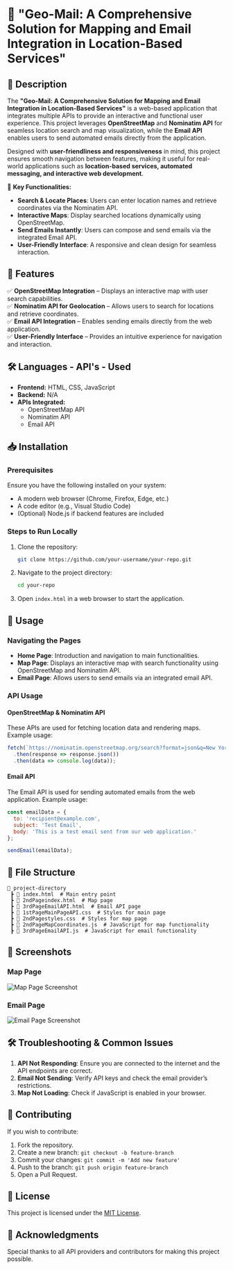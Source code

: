 # 📌 "Geo-Mail: A Comprehensive Solution for Mapping and Email Integration in Location-Based Services"
 

## 📝 Description
The **"Geo-Mail: A Comprehensive Solution for Mapping and Email Integration in Location-Based Services"** is a web-based application that integrates multiple APIs to provide an interactive and functional user experience. This project leverages **OpenStreetMap** and **Nominatim API** for seamless location search and map visualization, while the **Email API** enables users to send automated emails directly from the application.

Designed with **user-friendliness and responsiveness** in mind, this project ensures smooth navigation between features, making it useful for real-world applications such as **location-based services, automated messaging, and interactive web development**.

🔹 **Key Functionalities:**  
- **Search & Locate Places**: Users can enter location names and retrieve coordinates via the Nominatim API.  
- **Interactive Maps**: Display searched locations dynamically using OpenStreetMap.  
- **Send Emails Instantly**: Users can compose and send emails via the integrated Email API.  
- **User-Friendly Interface**: A responsive and clean design for seamless interaction.  

## 🚀 Features
✅ **OpenStreetMap Integration** – Displays an interactive map with user search capabilities.  
✅ **Nominatim API for Geolocation** – Allows users to search for locations and retrieve coordinates.  
✅ **Email API Integration** – Enables sending emails directly from the web application.  
✅ **User-Friendly Interface** – Provides an intuitive experience for navigation and interaction.  

## 🛠 Languages - API's - Used
- **Frontend:** HTML, CSS, JavaScript  
- **Backend:** N/A 
- **APIs Integrated:**  
  - OpenStreetMap API  
  - Nominatim API  
  - Email API  

## 📥 Installation
### Prerequisites
Ensure you have the following installed on your system:
- A modern web browser (Chrome, Firefox, Edge, etc.)
- A code editor (e.g., Visual Studio Code)
- (Optional) Node.js if backend features are included

### Steps to Run Locally
1. Clone the repository:
   ```bash
   git clone https://github.com/your-username/your-repo.git
   ```
2. Navigate to the project directory:
   ```bash
   cd your-repo
   ```
3. Open `index.html` in a web browser to start the application.

## 📌 Usage
### Navigating the Pages
- **Home Page**: Introduction and navigation to main functionalities.
- **Map Page**: Displays an interactive map with search functionality using OpenStreetMap and Nominatim API.
- **Email Page**: Allows users to send emails via an integrated email API.

### API Usage
#### OpenStreetMap & Nominatim API
These APIs are used for fetching location data and rendering maps. 
Example usage:
```js
fetch(`https://nominatim.openstreetmap.org/search?format=json&q=New York`)
  .then(response => response.json())
  .then(data => console.log(data));
```

#### Email API
The Email API is used for sending automated emails from the web application.
Example usage:
```js
const emailData = {
  to: 'recipient@example.com',
  subject: 'Test Email',
  body: 'This is a test email sent from our web application.'
};

sendEmail(emailData);
```

## 📂 File Structure
```
📂 project-directory
 ┣ 📜 index.html  # Main entry point
 ┣ 📜 2ndPageindex.html  # Map page
 ┣ 📜 3rdPageEmailAPI.html  # Email API page
 ┣ 📜 1stPageMainPageAPI.css  # Styles for main page
 ┣ 📜 2ndPagestyles.css  # Styles for map page
 ┣ 📜 2ndPageMapCoordinates.js  # JavaScript for map functionality
 ┣ 📜 3rdPageEmailAPI.js  # JavaScript for email functionality
```

## 📸 Screenshots
### Map Page
![Map Page Screenshot](screenshots/map-page.png)

### Email Page
![Email Page Screenshot](screenshots/email-page.png)

## 🛠 Troubleshooting & Common Issues
1. **API Not Responding**: Ensure you are connected to the internet and the API endpoints are correct.
2. **Email Not Sending**: Verify API keys and check the email provider’s restrictions.
3. **Map Not Loading**: Check if JavaScript is enabled in your browser.

## 🙌 Contributing
If you wish to contribute:
1. Fork the repository.
2. Create a new branch: `git checkout -b feature-branch`
3. Commit your changes: `git commit -m 'Add new feature'`
4. Push to the branch: `git push origin feature-branch`
5. Open a Pull Request.

## 📜 License
This project is licensed under the [MIT License](LICENSE).

## 🎉 Acknowledgments
Special thanks to all API providers and contributors for making this project possible.


